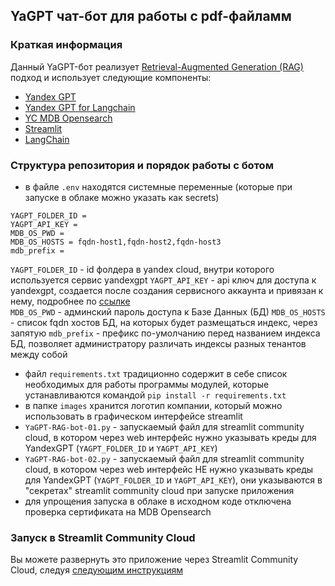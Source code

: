 ## YaGPT чат-бот для работы с pdf-файламм

### Краткая информация
Данный YaGPT-бот реализует [Retrieval-Augmented Generation (RAG)](https://github.com/yandex-cloud-examples/yc-yandexgpt-qa-bot-for-docs/blob/main/README.md) подход
и использует следующие компоненты:
- [Yandex GPT](https://cloud.yandex.ru/services/yandexgpt)
- [Yandex GPT for Langchain](https://pypi.org/project/yandex-chain/)
- [YC MDB Opensearch](https://cloud.yandex.ru/docs/managed-opensearch/)
- [Streamlit](https://streamlit.io/)
- [LangChain](https://python.langchain.com/)

### Структура репозитория и порядок работы с ботом
- в файле ``.env`` находятся системные переменные (которые при запуске в облаке можно указать как secrets)
```
YAGPT_FOLDER_ID = 
YAGPT_API_KEY = 
MDB_OS_PWD = 
MDB_OS_HOSTS = fqdn-host1,fqdn-host2,fqdn-host3 
mdb_prefix = 
```
`YAGPT_FOLDER_ID` - id фолдера в yandex cloud, внутри которого используется сервис yandexgpt 
`YAGPT_API_KEY` - api ключ для доступа к yandexgpt, создается после создания сервисного аккаунта и привязан к нему, подробнее по [ссылке](https://yandex.cloud/ru/docs/foundation-models/api-ref/authentication#service-account_1)  
`MDB_OS_PWD` - админский пароль доступа к Базе Данных (БД)
`MDB_OS_HOSTS` - список fqdn хостов БД, на которых будет размещаться индекс, через запятую
`mdb_prefix` - префикс по-умолчанию перед названием индекса БД, позволяет администратору различать индексы разных тенантов между собой

- файл `requirements.txt` традиционно содержит в себе список необходимых для работы программы модулей, которые устанавливаются командой 
```pip install -r requirements.txt ```
- в папке `images` хранится логотип компании, который можно использовать в графическом интерфейсе streamlit
- `YaGPT-RAG-bot-01.py` - запускаемый файл для streamlit community cloud, в котором через web интерфейс нужно указывать креды для YandexGPT (`YAGPT_FOLDER_ID` и `YAGPT_API_KEY`)
- `YaGPT-RAG-bot-02.py` - запускаемый файл для streamlit community cloud, в котором через web интерфейс НЕ нужно указывать креды для YandexGPT (`YAGPT_FOLDER_ID` и `YAGPT_API_KEY`), они указываются в "секретах" streamlit community cloud при запуске приложения
- для упрощения запуска в облаке в исходном коде отключена проверка сертификата на MDB Opensearch

### Запуск в Streamlit Community Cloud
Вы можете развернуть это приложение через Streamlit Community Cloud, следуя [следующим инструкциям](https://docs.streamlit.io/streamlit-community-cloud/get-started)


